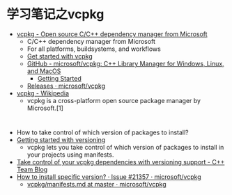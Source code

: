 # 学习笔记之vcpkg

* [vcpkg - Open source C/C++ dependency manager from Microsoft](https://vcpkg.io/en/index.html)
  * C/C++ dependency manager from Microsoft
  * For all platforms, buildsystems, and workflows
  * [Get started with vcpkg](https://vcpkg.io/en/getting-started.html)
  * [GitHub - microsoft/vcpkg: C++ Library Manager for Windows, Linux, and MacOS](https://github.com/microsoft/vcpkg)
    * [Getting Started](https://github.com/microsoft/vcpkg#getting-started)
  * [Releases · microsoft/vcpkg](https://github.com/microsoft/vcpkg/releases)
* [vcpkg - Wikipedia](https://en.wikipedia.org/wiki/Vcpkg)
  * vcpkg is a cross-platform open source package manager by Microsoft.[1]

#

* How to take control of which version of packages to install?
 * [Getting started with versioning](https://vcpkg.io/en/docs/examples/versioning.getting-started.html#using-versions-with-manifests)
   * vcpkg lets you take control of which version of packages to install in your projects using manifests.
 * [Take control of your vcpkg dependencies with versioning support - C++ Team Blog](https://devblogs.microsoft.com/cppblog/take-control-of-your-vcpkg-dependencies-with-versioning-support/#:~:text=Setting%20the%20VCPKG_FEATURE_FLAGS%20variable%20before,%2Dflags%3D%22versions%22%20install)
 * [How to install specific version? · Issue #21357 · microsoft/vcpkg](https://github.com/microsoft/vcpkg/issues/21357)
   * [vcpkg/manifests.md at master · microsoft/vcpkg](https://github.com/microsoft/vcpkg/blob/master/docs/users/manifests.md#msbuild-integration)
